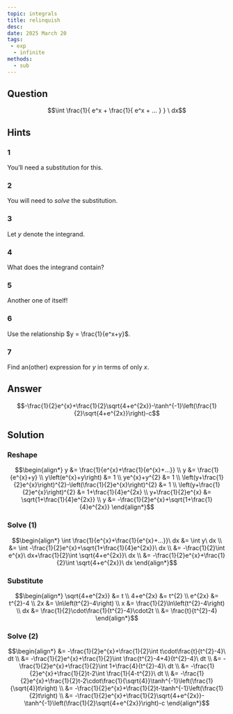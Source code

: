 ```yaml
---
topic: integrals
title: relinquish
desc: 
date: 2025 March 20
tags:
 - exp
  - infinite
methods:
  - sub
---
```



## Question
```math
\int
  \frac{1}{
    e^x + \frac{1}{
      e^x + ...
    }
  }
\ dx
```


## Hints

### 1
You’ll need a substitution for this.

### 2
You will need to <em>solve</em> the substitution.

### 3
Let $y$ denote the integrand.

### 4
What does the integrand contain?

### 5
Another one of itself!

### 6
Use the relationship $y = \frac{1}{e^x+y}$.

### 7
Find an(other) expression for $y$ in terms of only $x$.


## Answer
```math
-\frac{1}{2}e^{x}+\frac{1}{2}\sqrt{4+e^{2x}}-\tanh^{-1}\left(\frac{1}{2}\sqrt{4+e^{2x}}\right)-c
```


## Solution

### Reshape
```math
\begin{align*}
  y &= \frac{1}{e^{x}+\frac{1}{e^{x}+...}}
  \\ y &= \frac{1}{e^{x}+y}
  \\ y\left(e^{x}+y\right) &= 1
  \\ ye^{x}+y^{2} &= 1
  \\ \left(y+\frac{1}{2}e^{x}\right)^{2}-\left(\frac{1}{2}e^{x}\right)^{2} &= 1
  \\ \left(y+\frac{1}{2}e^{x}\right)^{2} &= 1+\frac{1}{4}e^{2x}
  \\ y+\frac{1}{2}e^{x} &= \sqrt{1+\frac{1}{4}e^{2x}}
  \\ y &= -\frac{1}{2}e^{x}+\sqrt{1+\frac{1}{4}e^{2x}}
\end{align*}
```

### Solve (1)
```math
\begin{align*}
  \int \frac{1}{e^{x}+\frac{1}{e^{x}+...}}\ dx
    &= \int y\ dx
  \\ &= \int -\frac{1}{2}e^{x}+\sqrt{1+\frac{1}{4}e^{2x}}\ dx
  \\ &= -\frac{1}{2}\int e^{x}\ dx+\frac{1}{2}\int \sqrt{4+e^{2x}}\ dx
  \\ &= -\frac{1}{2}e^{x}+\frac{1}{2}\int \sqrt{4+e^{2x}}\ dx
\end{align*}
```

### Substitute
```math
\begin{align*}
  \sqrt{4+e^{2x}} &= t
  \\ 4+e^{2x} &= t^{2}
  \\ e^{2x} &= t^{2}-4
  \\ 2x &= \ln\left(t^{2}-4\right)
  \\ x &= \frac{1}{2}\ln\left(t^{2}-4\right)
  \\ dx &= \frac{1}{2}\cdot\frac{1}{t^{2}-4}\cdot2t
  \\ &= \frac{t}{t^{2}-4}
\end{align*}
```

### Solve (2)
```math
\begin{align*}
  &= -\frac{1}{2}e^{x}+\frac{1}{2}\int t\cdot\frac{t}{t^{2}-4}\ dt
  \\ &= -\frac{1}{2}e^{x}+\frac{1}{2}\int \frac{t^{2}-4+4}{t^{2}-4}\ dt
  \\ &= -\frac{1}{2}e^{x}+\frac{1}{2}\int 1+\frac{4}{t^{2}-4}\ dt
  \\ &= -\frac{1}{2}e^{x}+\frac{1}{2}t-2\int \frac{1}{4-t^{2}}\ dt
  \\ &= -\frac{1}{2}e^{x}+\frac{1}{2}t-2\cdot\frac{1}{\sqrt{4}}\tanh^{-1}\left(\frac{1}{\sqrt{4}}t\right)
  \\ &= -\frac{1}{2}e^{x}+\frac{1}{2}t-\tanh^{-1}\left(\frac{1}{2}t\right)
  \\ &= -\frac{1}{2}e^{x}+\frac{1}{2}\sqrt{4+e^{2x}}-\tanh^{-1}\left(\frac{1}{2}\sqrt{4+e^{2x}}\right)-c
\end{align*}
```
